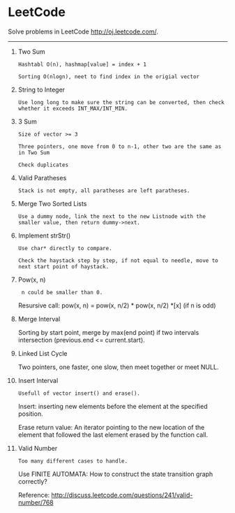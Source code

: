 LeetCode
========

Solve problems in LeetCode http://oj.leetcode.com/.

***

1. Two Sum

       Hashtabl O(n), hashmap[value] = index + 1
       
       Sorting O(nlogn), neet to find index in the origial vector

2. String to Integer

       Use long long to make sure the string can be converted, then check whether it exceeds INT_MAX/INT_MIN.

3. 3 Sum

       Size of vector >= 3

       Three pointers, one move from 0 to n-1, other two are the same as in Two Sum

       Check duplicates

4. Valid Paratheses

       Stack is not empty, all paratheses are left paratheses.

5. Merge Two Sorted Lists

       Use a dummy node, link the next to the new Listnode with the smaller value, then return dummy->next.

6. Implement strStr()

       Use char* directly to compare.

       Check the haystack step by step, if not equal to needle, move to next start point of haystack.

7. Pow(x, n)

        n could be smaller than 0.

	Resursive call: pow(x, n) = pow(x, n/2) * pow(x, n/2) *[x] (if n is odd)

8. Merge Interval

   	Sorting by start point, merge by max(end point) if two intervals intersection (previous.end <= current.start).

9. Linked List Cycle

   	Two pointers, one faster, one slow, then meet together or meet NULL.

10. Insert Interval

    	Usefull of vector insert() and erase().

	Insert: inserting new elements before the element at the specified position.	

	Erase return value: An iterator pointing to the new location of the element that followed the last element erased by the function call. 

11. Valid Number

    	Too many different cases to handle.

	Use FINITE AUTOMATA: How to construct the state transition graph correctly?

	Reference: http://discuss.leetcode.com/questions/241/valid-number/768
